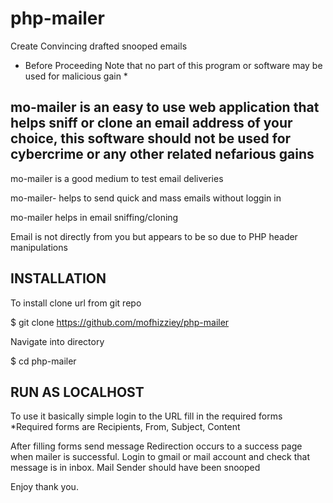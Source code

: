 # php-mailer
Create Convincing drafted snooped emails

* Before Proceeding Note that no part of this program or software may be used for malicious gain *

mo-mailer is an easy to use web application that helps sniff or clone an email address of your choice, this software should not be used for cybercrime or any other related nefarious gains
----------------------------------------------------------------------------------------------------
mo-mailer is a good medium to test email deliveries 

mo-mailer- helps to send quick and mass emails without loggin in

mo-mailer helps in email sniffing/cloning

Email is not directly from you but appears to be so due to PHP header manipulations

INSTALLATION
-------------
To install clone url from git repo

$ git clone https://github.com/mofhizziey/php-mailer

Navigate into directory

$ cd php-mailer

RUN AS LOCALHOST
----------------


To use it basically simple login to the URL fill in the required forms
*Required forms are Recipients, From, Subject, Content

After filling forms send message 
Redirection occurs to a success page when mailer is successful.
Login to gmail or mail account and check that message is in inbox.
Mail Sender should have been snooped

Enjoy thank you.
